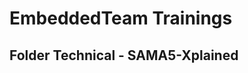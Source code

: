 EmbeddedTeam Trainings
======================

Folder Technical - SAMA5-Xplained
---------------------------------
